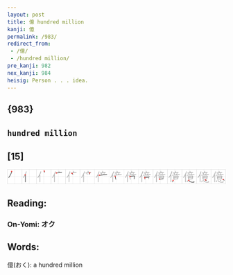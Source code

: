 ```yaml
---
layout: post
title: 億 hundred million
kanji: 億
permalink: /983/
redirect_from:
 - /億/
 - /hundred million/
pre_kanji: 982
nex_kanji: 984
heisig: Person . . . idea.
---
```


## {983}

## `hundred million`

## [15]

<div class="stroke"><img src="../images/E58484.png" /></div>

## Reading:

### On-Yomi: オク

## Words:

億(おく): a hundred million
